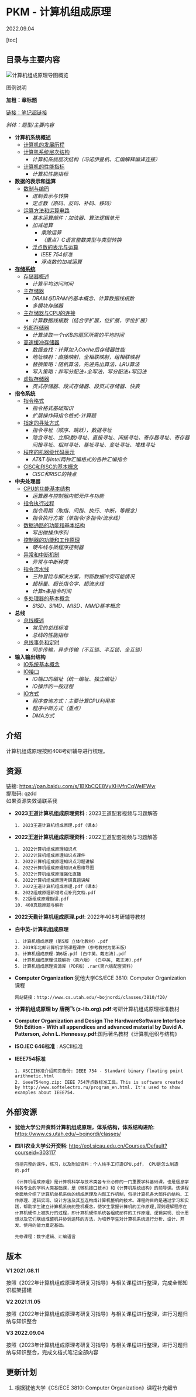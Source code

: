 # PKM - 计算机组成原理  

2022.09.04

[toc]

## 目录与主要内容

![计算机组成原理导图概览](./resources/计算机组成原理.png)

图例说明

**加粗：章标题**

[链接：笔记超链接]()

*斜体：题型/主要内容*

* **计算机系统概述**
  * [计算机的发展历程](./notes/计算机系统概述/计算机的发展历程.md)
  * [计算机系统层次结构](./notes/计算机系统概述/计算机系统层次结构.md)
	  * *计算机系统层次结构（冯诺伊曼机、汇编解释编译连接）*
  * [计算机的性能指标](./notes/计算机系统概述/计算机的性能指标.md)
	  * *计算机性能指标*
* **数据的表示和运算**
  * [数制与编码](./notes/数据的表示和运算/数制与编码.md)
	  * *进制表示与转换*
	  * *定点数（原码、反码、补码、移码）*
  * [运算方法和运算电路](./notes/数据的表示和运算/运算方法和运算电路.md)
	  * *基本运算部件：加法器、算法逻辑单元*
    * *加减运算*
	  * *乘除运算*
	  * *（重点）C语言整数类型与类型转换*
	* [浮点数的表示与运算](./notes/数据的表示和运算/浮点数的表示与运算.md)
	  * *IEEE 754标准*
	  * *浮点数的加减运算*
* **[存储系统](./notes/存储系统/存储系统.md)**
  * [存储器概述](./notes/存储系统/存储器概述.md)
    * *计算平均访问时间*
  * [主存储器](./notes/存储系统/主存储器.md)
    * *DRAM与DRAM的基本概念、计算数据线根数*
    * *多模块存储器*
  * [主存储器与CPU的连接](./notes/存储系统/主存储器与CPU的连接.md)
    * *计算数据线根数（结合字扩展，位扩展，字位扩展）*
  * [外部存储器](./notes/存储系统/外部存储器.md)
    * *计算读取一个nKB的扇区所需的平均时间*
  * [高速缓冲存储器](./notes/存储系统/高速缓冲存储器.md)
    * *数据查找：计算加入Cache后存储器性能*
    * *地址映射：直接映射，全相联映射，组相联映射*
    * *替换策略：随机算法，先进先出算法，LRU算法*
    * *写入策略：非写分配法+全写法，写分配法+写回法*
  * [虚拟存储器](./notes/存储系统/虚拟存储器.md)
    * *页式存储器、段式存储器、段页式存储器、快表*
* **指令系统**
  * [指令格式](./notes/指令系统/指令格式.md)
    * *指令格式基础知识*
    * *扩展操作码指令格式-计算题*
  * [指定的寻址方式](./notes/指令系统/指定的寻址方式.md)
    * *指令寻址（顺序、跳跃），数据寻址*
    * *隐含寻址、立即(数)寻址、直接寻址、间接寻址、寄存器寻址、寄存器间接寻址、相对寻址、基址寻址、变址寻址、堆栈寻址*
  * [程序的机器级代码表示](./notes/指令系统/程序的机器级代码表示.md)
    * *AT&T与Intel两种汇编格式的各种汇编指令*
  * [CISC和RISC的基本概念](./notes/指令系统/CISC和RISC的基本概念.md)
    * *CISC和RISC的特点*
* **中央处理器**
  * [CPU的功能基本结构](./notes/中央处理器/CPU的功能基本结构.md)
    * *运算器与控制器内部元件与功能*
  * [指令执行过程](./notes/中央处理器/指令执行过程.md)
    * *指令周期（取指、间指、执行、中断，等概念）*
    * *指令执行方案（单指令/多指令/流水线）*
  * [数据通路的功能和基本结构](./notes/中央处理器/数据通路的功能和基本结构.md)
    * *写出微操作序列*
  * [控制器的功能和工作原理](./notes/中央处理器/控制器的功能和工作原理.md)
    * *硬布线与微程序控制器*
  * [异常和中断机制](./notes/中央处理器/异常和中断机制.md)
    * *异常与中断种类*
  * [指令流水线](./notes/中央处理器/指令流水线.md)
    * *三种冒险与解决方案，判断数据冲突可能情况*
    * *超标量、超长指令字、超流水线*
    * *计算n条指令时间*
  * [多处理器的基本概念](./notes/中央处理器/多处理器的基本概念.md)
    * *SISD、SIMD、MISD、MIMD基本概念*
* **总线**
  * [总线概述](./notes/总线/总线概述.md)
    * *常见的总线标准*
    * *总线的性能指标*
  * [总线事务和定时](./notes/总线/总线事务和定时.md)
    * *同步传输，异步传输（不互锁、半互锁、全互锁）*
* **输入输出结构**
  * [IO系统基本概念](./notes/输入输出结构/IO系统基本概念.md)
  * [IO接口](./notes/输入输出结构/IO接口.md)
    * *IO端口的编址（统一编址、独立编址）*
    * *IO操作的一般过程*
  * [IO方式](./notes/输入输出结构/IO方式.md)
    * *程序查询方式：主要计算CPU利用率*
    * *程序中断方式（重点）*
    * *DMA方式*

## 介绍

计算机组成原理按照408考研辅导进行梳理。
## 资源
链接: https://pan.baidu.com/s/1BXbCQE8VyXHVfnCqWeIFWw  
提取码: qzdd  
如果资源失效请联系我

* __2023王道计算机组成原理资料__ : 2023王道配套视频与习题解答  

  ```
  1. 2023王道计算机组成原理.pdf（课本）
  ```
  
* __2022王道计算机组成原理资料__ : 2022王道配套视频与习题解答  

  ```
  1. 2022计算机组成原理知识点
  2. 2022计算机组成原理知识点课件
  3. 2022计算机组成原理知识点习题讲解
  4. 2022计算机组成原理知识点思维导图
  5. 2022计算机组成原理强化直播
  6. 2022计算机组成原理考研真题讲解
  7. 2022王道计算机组成原理.pdf（课本）
  8. 2022组成原理新增考点补充文档.pdf
  9. 22版组成原理勘误.pdf
  10. 408真题原题与解析
  ```

* __2022天勤计算机组成原理.pdf__: 2022年408考研辅导教材  

* **白中英-计算机组成原理**

  ```
  1. 计算机组成原理（第5版 立体化教材）.pdf
  2. 2019年北邮计算机学院课程课件（参考教材为第五版）
  3. 计算机组成原理-第6版.pdf (白中英、戴志涛).pdf
  4. 计算机组成原理试题解析（第六版） (白中英, 戴志涛).pdf
  5. 计算机组成原理资源库（PDF版）.rar(第六版配套资料)
  ```

* __Computer Organization__:犹他大学CS/ECE 3810: Computer Organization课程

  ```
  网站链接：http://www.cs.utah.edu/~bojnordi/classes/3810/f20/
  ```

* __计算机组成原理 by 唐朔飞 (z-lib.org).pdf__:考研计算机组成原理标准教材  

* __Computer Organization and Design The HardwareSoftware Interface 5th Edition - With all appendices and advanced material by David A. Patterson, John L. Hennessy.pdf__:国际著名教材《计算机组织与结构》  

* __ISO.IEC 646标准__ : ASCII标准  

* __IEEE754标准__

  ```
  1. ASCII标准介绍网页备份: IEEE 754 - Standard binary floating point arithmetic.html 
  2. ieee754eng.zip: IEEE 754浮点数标准工具。This is software created by http://www.softelectro.ru/program_en.html. It's used to show examples about IEEE754.  
  ```

## 外部资源

* __犹他大学公开资料计算机组成原理，体系结构，体系结构进阶__: https://www.cs.utah.edu/~bojnordi/classes/

* __四川农业大学公开资料__: http://eol.sicau.edu.cn/Courses/Default?courseid=303117

  ```
  包括完整的课件，练习，以及附加资料：个人纯手工打造CPU.pdf，	CPU是怎么制造的.pdf
  
  《计算机组成原理》是计算机科学与技术类各专业必修的一门重要学科基础课，也是信息学科各专业的学科大类基础课，是《微机接口技术》和《计算机系统结构》的前导课。该课程全面地介绍了计算机单机系统的组成原理及内部工作机制，包括计算机各大部件的结构、工作原理、逻辑实现、设计方法及其互连构成计算机整机的技术。课程的目的是通过学习和实践，帮助学生建立计算机系统的整机概念，使学生掌握计算机的工作原理,深刻理解程序在计算机硬件上被执行的过程，即计算机硬件系统各组成部件的工作原理、逻辑实现、设计思想以及它们联结成整机并协调运转的方法，为培养学生对计算机系统进行分析、设计、开发、使用的能力奠定基础。
  
  先修课程：数字逻辑、汇编语言
  ```


## 版本
**V1 2021.08.11**

按照《2022年计算机组成原理考研复习指导》与相关课程进行整理，完成全部知识框架搭建  

**V2 2021.11.05**

按照《2022年计算机组成原理考研复习指导》与相关课程进行整理，进行习题归纳与知识整合  

**V3 2022.09.04**

按照《2023年计算机组成原理考研复习指导》与相关课程进行整理，进行习题归纳与知识整合，完成文档式笔记全部内容

## 更新计划

1. 根据犹他大学《CS/ECE 3810: Computer Organization》课程补充细节